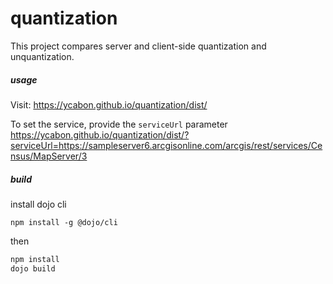 # quantization

This project compares server and client-side quantization and unquantization.

##### usage

Visit: https://ycabon.github.io/quantization/dist/

To set the service, provide the `serviceUrl` parameter https://ycabon.github.io/quantization/dist/?serviceUrl=https://sampleserver6.arcgisonline.com/arcgis/rest/services/Census/MapServer/3


##### build

install dojo cli
```
npm install -g @dojo/cli
```

then

```bash
npm install
dojo build
```
